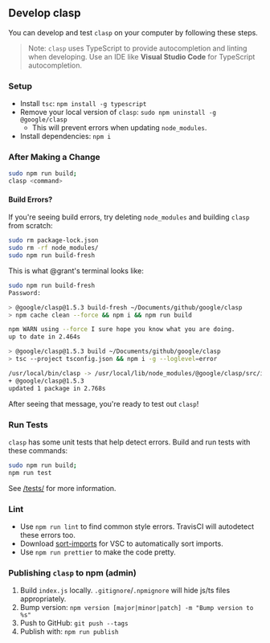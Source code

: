 ## Develop clasp

You can develop and test `clasp` on your computer by following these steps.

> Note: `clasp` uses TypeScript to provide autocompletion and linting when developing. Use an IDE like **Visual Studio Code** for TypeScript autocompletion.

### Setup

- Install `tsc`: `npm install -g typescript`
- Remove your local version of `clasp`: `sudo npm uninstall -g @google/clasp`
  - This will prevent errors when updating `node_modules`.
- Install dependencies: `npm i`

### After Making a Change

```sh
sudo npm run build;
clasp <command>
```

#### Build Errors?

If you're seeing build errors, try deleting `node_modules` and building `clasp` from scratch:

```sh
sudo rm package-lock.json
sudo rm -rf node_modules/
sudo npm run build-fresh
```

This is what @grant's terminal looks like:

```sh
sudo npm run build-fresh
Password:

> @google/clasp@1.5.3 build-fresh ~/Documents/github/google/clasp
> npm cache clean --force && npm i && npm run build

npm WARN using --force I sure hope you know what you are doing.
up to date in 2.464s

> @google/clasp@1.5.3 build ~/Documents/github/google/clasp
> tsc --project tsconfig.json && npm i -g --loglevel=error

/usr/local/bin/clasp -> /usr/local/lib/node_modules/@google/clasp/src/index.js
+ @google/clasp@1.5.3
updated 1 package in 2.768s
```

After seeing that message, you're ready to test out `clasp`!

### Run Tests

`clasp` has some unit tests that help detect errors. Build and run tests with these commands:

```sh
sudo npm run build;
npm run test
```

See [/tests/](/tests/) for more information.

### Lint

- Use `npm run lint` to find common style errors. TravisCI will autodetect these errors too.
- Download [sort-imports](https://marketplace.visualstudio.com/items?itemName=amatiasq.sort-imports) for VSC to automatically sort imports.
- Use `npm run prettier` to make the code pretty.

### Publishing `clasp` to npm (admin)

1. Build `index.js` locally. `.gitignore`/`.npmignore` will hide js/ts files appropriately.
1. Bump version: `npm version [major|minor|patch] -m "Bump version to %s"`
1. Push to GitHub: `git push --tags`
1. Publish with: `npm run publish`
